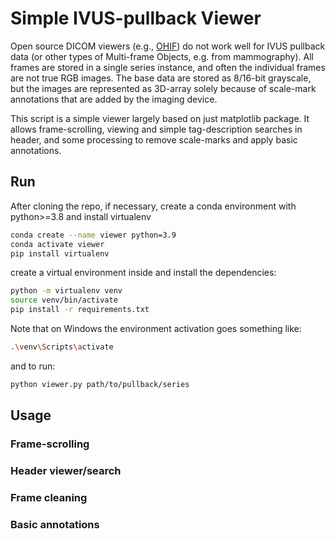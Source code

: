 # Simple IVUS-pullback Viewer

Open source DICOM viewers (e.g., [OHIF](https://ohif.org/)) do not work well for 
IVUS pullback data (or other types of Multi-frame Objects, e.g. from mammography). 
All frames are stored in a single series instance, and often the individual frames 
are not true RGB images. The base data are stored as 8/16-bit grayscale, but the images are 
represented as 3D-array solely because of scale-mark annotations that are added 
by the imaging device.

This script is a simple viewer largely based on just matplotlib package. It allows 
frame-scrolling, viewing and simple tag-description searches in header, and some 
processing to remove scale-marks and apply basic annotations.

## Run

After cloning the repo, if necessary, create a conda environment with python>=3.8 and install
virtualenv
```bash
conda create --name viewer python=3.9
conda activate viewer
pip install virtualenv
```

create a virtual environment inside and install the dependencies:
```bash
python -m virtualenv venv
source venv/bin/activate
pip install -r requirements.txt
```

Note that on Windows the environment activation goes something like:
```bash
.\venv\Scripts\activate
```
and to run:
```bash
python viewer.py path/to/pullback/series
```

## Usage

### Frame-scrolling

### Header viewer/search

### Frame cleaning

### Basic annotations